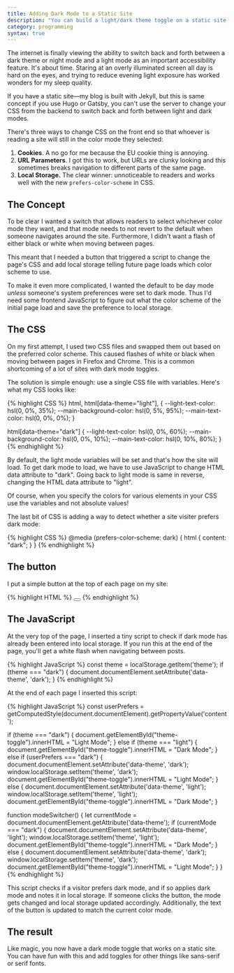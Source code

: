 ```yaml
---
title: Adding Dark Mode to a Static Site
description: "You can build a light/dark theme toggle on a static site without cookies with a bit of JS and local storage."
category: programming
syntax: true 
--- 
```


The internet is finally viewing the ability to switch back and forth between a dark theme or night mode and a light mode as an important accessibility feature. It's about time. Staring at an overly illuminated screen all day is hard on the eyes, and trying to reduce evening light exposure has worked wonders for my sleep quality. 

If you have a static site—my blog is built with Jekyll, but this is same concept if you use Hugo or Gatsby, you can't use the server to change your CSS from the backend to switch back and forth between light and dark modes. 

There's three ways to change CSS on the front end so that whoever is reading a site will still in the color mode they selected: 

1. **Cookies**. A no go for me because the EU cookie thing is annoying. 
2. **URL Parameters**. I got this to work, but URLs are clunky looking and this sometimes breaks navigation to different parts of the same page.
3. **Local Storage.** The clear winner: unnoticeable to readers and works well with the new `prefers-color-scheme` in CSS.  

## The Concept 

To be clear I wanted a switch that allows readers to select whichever color mode they want, and that mode needs to not revert to the default when someone navigates around the site. Furthermore, I didn't want a flash of either black or white when moving between pages.

This meant that I needed a button that triggered a script to change the page's CSS and add local storage telling future page loads which color scheme to use. 

To make it even more complicated, I wanted the default to be day mode *unless* someone's system preferences were set to dark mode. Thus I'd need some frontend JavaScript to figure out what the color scheme of the initial page load and save the preference to local storage. 

## The CSS 

On my first attempt, I used two CSS files and swapped them out based on the preferred color scheme. This caused flashes of white or black when moving between pages in Firefox and Chrome. This is a common shortcoming of a lot of sites with dark mode toggles. 

The solution is simple enough: use a single CSS file with variables. Here's what my CSS looks like: 

{% highlight CSS  %}
html, html[data-theme="light"], {
  --light-text-color: hsl(0, 0%, 35%);
  --main-background-color: hsl(0, 5%, 95%);
  --main-text-color: hsl(0, 0%, 0%);
}

html[data-theme="dark"] {
  --light-text-color: hsl(0, 0%, 60%);
  --main-background-color: hsl(0, 0%, 10%);
  --main-text-color: hsl(0, 10%, 80%);
}
{% endhighlight %}  

By default, the light mode variables will be set and that's how the site will load. To get dark mode to load, we have to use JavaScript to change HTML data attribute to "dark". Going back to light mode is same in reverse, changing the HTML data attribute to "light".

Of course, when you specify the colors for various elements in your CSS use the variables and not absolute values! 

The last bit of CSS is adding a way to detect whether a site visiter prefers dark mode:  

{% highlight CSS  %}
@media (prefers-color-scheme: dark) {
    html {
      content: "dark";
    }
}
{% endhighlight %}  

## The button 

I put a simple button at the top of each page on my site: 

{% highlight HTML  %}
<button id="theme-toggle" onclick="modeSwitcher()"></button>
{% endhighlight %}  

## The JavaScript

At the very top of the page, I inserted a tiny script to check if dark mode has already been entered into local storage. If you run this at the end of the page, you'll get a white flash when navigating between posts. 

{% highlight JavaScript  %}
const theme = localStorage.getItem('theme');
	if (theme === "dark") {
		document.documentElement.setAttribute('data-theme', 'dark');
	}
{% endhighlight %}

At the end of each page I inserted this script: 

{% highlight JavaScript  %}
const userPrefers = getComputedStyle(document.documentElement).getPropertyValue('content');	

if (theme === "dark") {
	document.getElementById("theme-toggle").innerHTML = "Light Mode";
} else if (theme === "light") {
	document.getElementById("theme-toggle").innerHTML = "Dark Mode";
} else if  (userPrefers === "dark") {
	document.documentElement.setAttribute('data-theme', 'dark');
	window.localStorage.setItem('theme', 'dark');
	document.getElementById("theme-toggle").innerHTML = "Light Mode";
} else {
	document.documentElement.setAttribute('data-theme', 'light');
	window.localStorage.setItem('theme', 'light');
	document.getElementById("theme-toggle").innerHTML = "Dark Mode";
}

function modeSwitcher() {
	let currentMode = document.documentElement.getAttribute('data-theme');
	if (currentMode === "dark") {
		document.documentElement.setAttribute('data-theme', 'light');
		window.localStorage.setItem('theme', 'light');
		document.getElementById("theme-toggle").innerHTML = "Dark Mode";
	} else {
		document.documentElement.setAttribute('data-theme', 'dark');
		window.localStorage.setItem('theme', 'dark');
		document.getElementById("theme-toggle").innerHTML = "Light Mode";
	}
}
{% endhighlight %}

This script checks if a visitor prefers dark mode, and if so applies dark mode and notes it in local storage. If someone clicks the button, the mode gets changed and local storage updated accordingly. Additionally, the text of the button is updated to match the current color mode. 

## The result 

Like magic, you now have a dark mode toggle that works on a static site. You can have fun with this and add toggles for other things like sans-serif or serif fonts. 